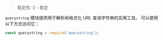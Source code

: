 
<!--introduced_in=v0.1.25-->

> 稳定性: 2 - 稳定

<!--name=querystring-->

`querystring` 模块提供用于解析和格式化 URL 查询字符串的实用工具。 
可以使用以下方式访问它：

```js
const querystring = require('querystring');
```

